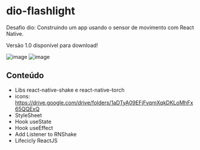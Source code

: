 # dio-flashlight

Desafio dio: Construindo um app usando o sensor de movimento com React Native. 

Versão 1.0 disponível para download!



![image](https://user-images.githubusercontent.com/28990749/165650549-07daaabe-15fa-432e-9146-71bae90e43b0.png)
![image](https://user-images.githubusercontent.com/28990749/165650568-afdd77ea-fa79-488c-ac0b-13c9ecce847c.png)

## Conteúdo

- Libs react-native-shake e react-native-torch
- icons: https://drive.google.com/drive/folders/1aDTyA09EFjFvqmXqkDKLoMhFx65QQExQ
- StyleSheet
- Hook useState
- Hook useEffect
- Add Listener to RNShake
- Lifecicly ReactJS
